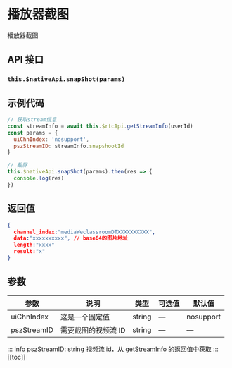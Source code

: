 # 播放器截图

播放器截图

## API 接口

### `this.$nativeApi.snapShot(params)`

## 示例代码

```js
// 获取stream信息
const streamInfo = await this.$rtcApi.getStreamInfo(userId)
const params = {
  uiChnIndex: 'nosupport',
  pszStreamID: streamInfo.snapshootId
}

// 截屏
this.$nativeApi.snapShot(params).then(res => {
  console.log(res)
})
```

## 返回值

```json
{
  channel_index:"mediaWeclassroomDTXXXXXXXXXX",
  data:"xxxxxxxxxx", // base64的图片地址
  length:"xxxx"
  result:"x"
}
```

## 参数

| 参数        | 说明                | 类型   | 可选值 | 默认值    |
| ----------- | ------------------- | ------ | ------ | --------- |
| uiChnIndex  | 这是一个固定值      | string | —      | nosupport |
| pszStreamID | 需要截图的视频流 ID | string | —      | —         |

::: info
pszStreamID: string 视频流 id，从 [getStreamInfo](/rtc/getStreamInfo.html) 的返回值中获取
:::
[[toc]]
